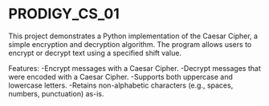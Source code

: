 # PRODIGY_CS_01

This project demonstrates a Python implementation of the Caesar Cipher, a simple encryption and decryption algorithm. The program allows users to encrypt or decrypt text using a specified shift value.

Features:
-Encrypt messages with a Caesar Cipher.
-Decrypt messages that were encoded with a Caesar Cipher.
-Supports both uppercase and lowercase letters.
-Retains non-alphabetic characters (e.g., spaces, numbers, punctuation) as-is.
